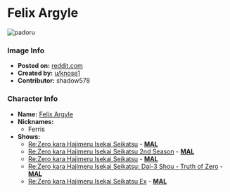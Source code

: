 # Felix Argyle

![padoru](https://raw.githubusercontent.com/shadow578/Project-Padoru/master/Padoru/re-zero-felix.png "Felix Argyle")

### Image Info
* **Posted on:**     [reddit.com](https://www.reddit.com/r/Animemes/comments/dpc6lh/felix_padoru_re_zero/)
* **Created by:**    [u/knose1](https://github.com/shadow578/Project-Padoru/blob/master/table-of-contents/creators/uknose1.md)
* **Contributor:**   shadow578

### Character Info
* **Name:**   [Felix Argyle](https://myanimelist.net/character/118777)
* **Nicknames:**
  * Ferris
* **Shows:**
  * [Re:Zero kara Hajimeru Isekai Seikatsu](https://github.com/shadow578/Project-Padoru/blob/master/table-of-contents/shows/ReZerokaraHajimeruIsekaiSeikatsu.md) - [__MAL__](https://myanimelist.net/anime/31240/Re_Zero_kara_Hajimeru_Isekai_Seikatsu)
  * [Re:Zero kara Hajimeru Isekai Seikatsu 2nd Season](https://github.com/shadow578/Project-Padoru/blob/master/table-of-contents/shows/ReZerokaraHajimeruIsekaiSeikatsu2ndSeason.md) - [__MAL__](https://myanimelist.net/anime/39587/Re_Zero_kara_Hajimeru_Isekai_Seikatsu_2nd_Season)
  * [Re:Zero kara Hajimeru Isekai Seikatsu](https://github.com/shadow578/Project-Padoru/blob/master/table-of-contents/shows/ReZerokaraHajimeruIsekaiSeikatsu.md) - [__MAL__](https://myanimelist.net/manga/74697/Re_Zero_kara_Hajimeru_Isekai_Seikatsu)
  * [Re:Zero kara Hajimeru Isekai Seikatsu: Dai-3 Shou - Truth of Zero](https://github.com/shadow578/Project-Padoru/blob/master/table-of-contents/shows/ReZerokaraHajimeruIsekaiSeikatsuDai3ShouTruthofZero.md) - [__MAL__](https://myanimelist.net/manga/89960/Re_Zero_kara_Hajimeru_Isekai_Seikatsu__Dai-3_Shou_-_Truth_of_Zero)
  * [Re:Zero kara Hajimeru Isekai Seikatsu Ex](https://github.com/shadow578/Project-Padoru/blob/master/table-of-contents/shows/ReZerokaraHajimeruIsekaiSeikatsuEx.md) - [__MAL__](https://myanimelist.net/manga/95243/Re_Zero_kara_Hajimeru_Isekai_Seikatsu_Ex)


